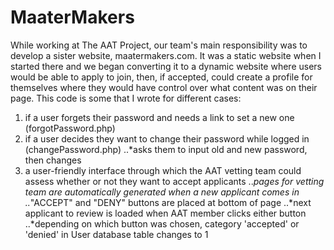 # MaaterMakers

While working at The AAT Project, our team's main responsibility was to develop a sister website, maatermakers.com. It was a static website when I started there and we began converting it to a dynamic website where users would be able to apply to join, then, if accepted, could create a profile for themselves where they would have control over what content was on their page.
This code is some that I wrote for different cases:
1. if a user forgets their password and needs a link to set a new one (forgotPassword.php)
2. if a user decides they want to change their password while logged in (changePassword.php)
..*asks them to input old and new password, then changes
3. a user-friendly interface through which the AAT vetting team could assess whether or not they want to accept applicants
..*pages for vetting team are automatically generated when a new applicant comes in
..*"ACCEPT" and "DENY" buttons are placed at bottom of page
..*next applicant to review is loaded when AAT member clicks either button
..*depending on which button was chosen, category 'accepted' or 'denied' in User database table changes to 1
  
